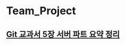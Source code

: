 # Team_Project

## [Git 교과서 5장 서버 파트 요약 정리](https://github.com/MSYJ1234/Team_Project/blob/main/SlowServer5.md "5장 요약")
